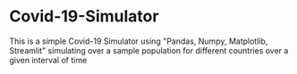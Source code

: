 # Covid-19-Simulator
This is a simple Covid-19 Simulator using "Pandas, Numpy, Matplotlib, Streamlit" simulating over a sample population for different countries over a given interval of time
